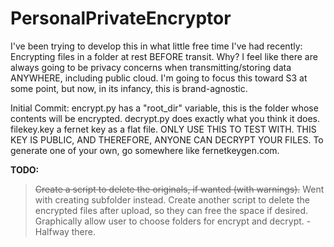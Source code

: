 # PersonalPrivateEncryptor
I've been trying to develop this in what little free time I've had recently: Encrypting files in a folder at rest BEFORE transit. Why? I feel like there are always going to be privacy concerns when transmitting/storing data ANYWHERE, including public cloud. I'm going to focus this toward S3 at some point, but now, in its infancy, this is brand-agnostic.

Initial Commit:
encrypt.py has a "root_dir" variable, this is the folder whose contents will be encrypted.
decrypt.py does exactly what you think it does.
filekey.key a fernet key as a flat file. ONLY USE THIS TO TEST WITH. THIS KEY IS PUBLIC, AND THEREFORE, ANYONE CAN DECRYPT YOUR FILES. To generate one of your own, go somewhere like fernetkeygen.com.


**TODO:**

>~~Create a script to delete the originals, if wanted (with warnings).~~ Went with creating subfolder instead.
>Create another script to delete the encrypted files after upload, so they can free the space if desired.  
>Graphically allow user to choose folders for encrypt and decrypt.  -Halfway there.
